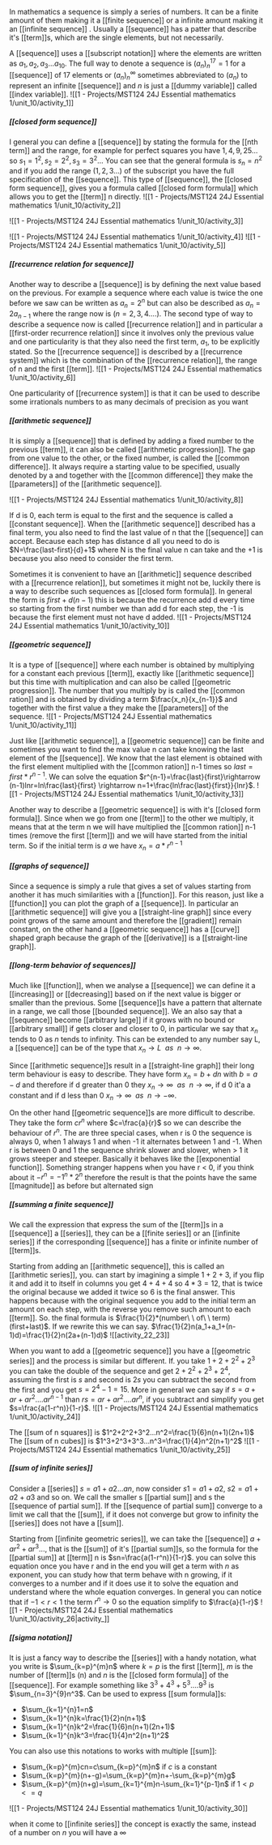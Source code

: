 In mathematics a sequence is simply a series of numbers. It can be a finite amount of them making it a [[finite sequence]] or a infinite amount making it an [[infinite sequence]] .
Usually a [[sequence]] has a patter that describe it's [[term]]s, which are the single elements, but not necessarily.

A [[sequence]] uses a [[subscript notation]] where the elements are written as $a_1, a_2, a_3 ... a_{10}$.
The full way to denote a sequence is $(a_n)^{17}_n=1$ for a [[sequence]] of 17 elements or $(a_n)^{\infty}_n$ sometimes abbreviated to $(a_n)$ to represent an infinite [[sequence]] and $n$ is just a [[dummy variable]] called [[index variable]].
![[1 - Projects/MST124 24J Essential mathematics 1/unit_10/activity_1]]


##### [[closed form sequence]]

I general you can define a [[sequence]] by stating the formula for the [[nth term]] and the range, for example for perfect squares you have $1,4,9,25...$ so $s_1=1^2,s_2=2^2,s_3=3^2...$
You can see that the general formula is $s_n=n^2$ and if you add the range $(1,2,3...)$ of the subscript you have the full specification of the [[sequence]].
This type of [[sequence]], the [[closed form sequence]], gives you a formula called [[closed form formula]] which allows you to get the [[term]] n directly.
![[1 - Projects/MST124 24J Essential mathematics 1/unit_10/activity_2]]

![[1 - Projects/MST124 24J Essential mathematics 1/unit_10/activity_3]]

![[1 - Projects/MST124 24J Essential mathematics 1/unit_10/activity_4]]
![[1 - Projects/MST124 24J Essential mathematics 1/unit_10/activity_5]]

##### [[recurrence relation for sequence]]

Another way to describe a [[sequence]] is by defining the next value based on the previous. For example a sequence where each value is twice the one before we saw can be written as $a_n=2^n$ but can also be described as $a_n=2a_{n-1}$ where the range now is $(n=2,3,4....)$.
The second type of way to describe a sequence now is called [[recurrence relation]] and in particular a [[first-order recurrence relation]] since it involves only the previous value and one particularity is that they also need the first term, $a_1$, to be explicitly stated.
So the [[recurrence sequence]] is described by a [[recurrence system]] which is the combination of the [[recurrence relation]], the range of n and the first [[term]].
![[1 - Projects/MST124 24J Essential mathematics 1/unit_10/activity_6]]

One particularity of [[recurrence system]] is that it can be used to describe some irrationals numbers to as many decimals of precision as you want

##### [[arithmetic sequence]]

It is simply a [[sequence]] that is defined by adding a fixed number to the previous [[term]], it can also be called [[arithmetic progression]]. The gap from one value to the other, or the fixed number, is called the [[common difference]].
It always require a starting value to be specified, usually denoted by a and together with the [[common difference]] they make the [[parameters]] of the [[arithmetic sequence]].

![[1 - Projects/MST124 24J Essential mathematics 1/unit_10/activity_8]]

If d is 0, each term is equal to the first and the sequence is called a [[constant sequence]].
When the [[arithmetic sequence]] described has a final term, you also need to find the last value of n that the [[sequence]] can accept. Because each step has distance d all you need to do is $N=\frac{last-first}{d}+1$ where N is the final value n can take and the +1 is because you also need to consider the first term.

Sometimes it is convenient to have an [[arithmetic]] sequence described with a [[recurrence relation]], but sometimes it might not be, luckily there is a way to describe such sequences as [[closed form formula]]. In general the form is $first+d(n-1)$ this is because the recurrence add d every time so starting from the first number we than add d for each step, the -1 is because the first element must not have d added.
![[1 - Projects/MST124 24J Essential mathematics 1/unit_10/activity_10]]

##### [[geometric sequence]]

It is a type of [[sequence]] where each number is obtained by multiplying for a constant each previous [[term]], exactly like [[arithmetic sequence]] but this time with multiplication and can also be called [[geometric progression]].
The number that you multiply by is called the [[common ration]] and is obtained by dividing a term $\frac{x_n}{x_{n-1}}$ and together with the first value a they make the [[parameters]] of the sequence.
![[1 - Projects/MST124 24J Essential mathematics 1/unit_10/activity_11]]

Just like [[arithmetic sequence]], a [[geometric sequence]] can be finite and sometimes you want to find the max value n can take knowing the last element of the [[sequence]]. We know that the last element is obtained with the first element multiplied with the [[common ration]] n-1 times so $last=first*r^{n-1}$. We can solve the equation $r^{n-1}=\frac{last}{first}\rightarrow (n-1)lnr=ln\frac{last}{first} \rightarrow n=1+\frac{ln\frac{last}{first}}{lnr}$.
![[1 - Projects/MST124 24J Essential mathematics 1/unit_10/activity_13]]

Another way to describe a [[geometric sequence]] is with it's [[closed form formula]]. Since when we go from one [[term]] to the other we multiply, it means that at the term n we will have multiplied the [[common ration]] n-1 times (remove the first [[term]]) and we will have started from the initial term. So if the initial term is $a$ we have $x_n=a*r^{n-1}$

##### [[graphs of sequence]]

Since a sequence is simply a rule that gives a set of values starting from another it has much similarities with a [[function]].
For this reason, just like a [[function]] you can plot the graph of a [[sequence]].
In particular an [[arithmetic sequence]] will give you a [[straight-line graph]] since every point grows of the same amount and therefore the [[gradient]] remain constant, on the other hand a [[geometric sequence]] has a [[curve]] shaped graph because the graph of the [[derivative]] is a [[straight-line graph]].

##### [[long-term behavior of sequences]]

Much like [[function]], when we analyse a [[sequence]] we can define it a [[increasing]] or [[decreasing]] based on if the next value is bigger or smaller than the previous. Some [[sequence]]s have a pattern that alternate in a range, we call those [[bounded sequence]].
We an also say that a [[sequence]] become [[arbitrary large]] if it grows with no bound or [[arbitrary small]] if gets closer and closer to 0, in particular we say that $x_n$ tends to $0$ as $n$ tends to infinity. This can be extended to any number say L, a [[sequence]] can be of the type that $x_n \rightarrow L\ \ as\ \  n \rightarrow \infty$.

Since [[arithmetic sequence]]s result in a [[straight-line graph]] their long term behaviour is easy to describe. They have form $x_n=b+dn$ with $b=a-d$ and therefore if d greater than 0 they $x_n \rightarrow \infty\ \ as\ \  n \rightarrow \infty$, if d 0 it'a a constant and if d less than 0 $x_n \rightarrow \infty\ \ as\ \  n \rightarrow -\infty$.

On the other hand [[geometric sequence]]s are more difficult to describe. They take the form $cr^n$ where $c=\frac{a}{r}$ so we can describe the behaviour of $r^n$. The are three special cases, when r is 0 the sequence is always 0, when 1 always 1 and when -1 it alternates between 1 and -1. When r is between 0 and 1 the sequence shrink slower and slower, when > 1 it grows steeper and steeper. Basically it behaves like the [[exponential function]]. Something stranger happens when you have r < 0, if you think about it $-r^n = -1^n*2^n$ therefore the result is that the points have the same [[magnitude]] as before but alternated sign

##### [[summing a finite sequence]]

We call the expression that express the sum of the [[term]]s in a [[sequence]] a [[series]], they can be a [[finite series]] or an [[infinite series]] if the corresponding [[sequence]] has a finite or infinite number of [[term]]s. 

Starting from adding an [[arithmetic sequence]], this is called an [[arithmetic series]], you. can start by imagining a simple $1+2+3$, if you flip it and add it to itself in columns you get $4+4+4$ so $4*3=12$, that is twice the original because we added it twice so $6$ is the final answer. This happens because with the original sequence you add to the initial term an amount on each step, with the reverse you remove such amount to each [[term]]. So. the final formula is $\frac{1}{2}*(number\ \ of\ \ term)(first+last)$. If we rewrite this we can say. $\frac{1}{2}n(a_1+a_1+(n-1)d)=\frac{1}{2}n(2a+(n-1)d)$
![[activity_22_23]]

When you want to add a [[geometric sequence]] you have a [[geometric series]] and the process is similar but different. If. you take $1+2+2^2+2^3$ you can take the double of the sequence and get $2+2^2+2^3+2^4$,  assuming the first is $s$ and second is $2s$ you can subtract the second from the first and you get $s=2^4-1=15$. More in general we can say if $s=a+ar+ar^2....ar^{n-1}$ than $rs=ar+ar^2....ar^{n}$, if you subtract and simplify you get $s=\frac{a(1-r^n)}{1-r}$.
![[1 - Projects/MST124 24J Essential mathematics 1/unit_10/activity_24]]

The [[sum of n squares]] is $1^2+2^2+3^2...n^2=\frac{1}{6}n(n+1)(2n+1)$
The [[sum of n cubes]] is $1^3+2^3+3^3...n^3=\frac{1}{4}n^2(n+1)^2$
![[1 - Projects/MST124 24J Essential mathematics 1/unit_10/activity_25]]

##### [[sum of infinite series]]

Consider a [[series]] $s=a1+a2...an$, now consider $s1=a1+a2$, $s2=a1+a2+a3$ and so on. We call the smaller s [[partial sum]] and s the [[sequence of partial sum]]. If the [[sequence of partial sum]] converge to a limit we call that the [[sum]], if it does not converge but grow to infinity the [[series]] does not have a [[sum]].

Starting from [[infinite geometric series]], we can take the [[sequence]] $a+ar^2+ar^3...$, that is the [[sum]] of it's [[partial sum]]s, so the formula for the [[partial sum]] at [[term]] n is $sn=\frac{a(1-r^n)}{1-r}$. you can solve this equation once you have r and in the end you will get a term with $n$ as exponent, you can study how that term behave with n growing, if it converges to a number and if it does use it to solve the equation and understand where the whole equation converges. In general you can notice that if $-1<r<1$ the term $r^n \rightarrow 0$ so the equation simplify to $\frac{a}{1-r}$
![[1 - Projects/MST124 24J Essential mathematics 1/unit_10/activity_26|activity_]]

##### [[sigma notation]]

It is just a fancy way to describe the [[series]] with a handy notation, what you write is $\sum_{k=p}^{m}n$ where $k=p$ is the first [[term]], $m$ is the number of [[term]]s (n) and $n$ is the [[closed form formula]] of the [[sequence]].
For example something like $3^3+4^3+5^3....9^3$ is $\sum_{n=3}^{9}n^3$.
Can be used to express [[sum formula]]s:
- $\sum_{k=1}^{n}1=n$
- $\sum_{k=1}^{n}k=\frac{1}{2}n(n+1)$
- $\sum_{k=1}^{n}k^2=\frac{1}{6}n(n+1)(2n+1)$
- $\sum_{k=1}^{n}k^3=\frac{1}{4}n^2(n+1)^2$

You can also use this notations to works with multiple [[sum]]:
- $\sum_{k=p}^{m}cn=c\sum_{k=p}^{m}n$ if $c$ is a constant
- $\sum_{k=p}^{m}(n+-g)=\sum_{k=p}^{m}n+-\sum_{k=p}^{m}g$
- $\sum_{k=p}^{m}(n+g)=\sum_{k=1}^{m}n-\sum_{k=1}^{p-1}n$ if $1<p<=q$

![[1 - Projects/MST124 24J Essential mathematics 1/unit_10/activity_30]]


when it come to [[infinite series]] the concept is exactly the same, instead of a number on $n$ you will have a $\infty$




